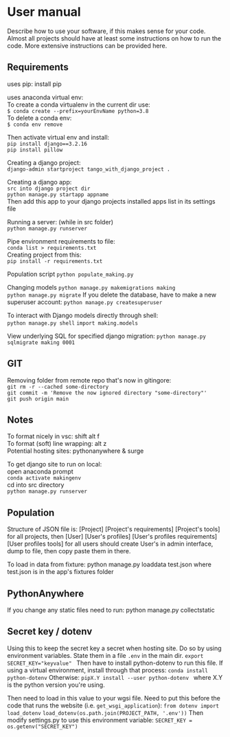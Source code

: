 # User manual 
Describe how to use your software, if this makes sense for your code. Almost all projects should have at least some instructions on how to run the code. More extensive instructions can be provided here.

## Requirements
uses pip: install pip 

uses anaconda virtual env: <br>
To create a conda virtualenv in the current dir use: <br>
`$ conda create --prefix=yourEnvName python=3.8` <br>
To delete a conda env: <br>
`$ conda env remove `

Then activate virtual env and install: <br>
`pip install django==3.2.16` <br>
`pip install pillow`

Creating a django project: <br>
`django-admin startproject tango_with_django_project . `

Creating a django app: <br>
` src into django project dir ` <br>
`python manage.py startapp appname ` <br>
Then add this app to your django projects installed apps list in its settings file <br>

Running a server: (while in src folder) <br>
`python manage.py runserver`

Pipe environment requirements to file: <br>
`conda list > requirements.txt` <br>
Creating project from this: <br>
`pip install -r requirements.txt` <br>

Population script 
` python populate_making.py ` 

Changing models 
` python manage.py makemigrations making ` <br>
` python manage.py migrate `
If you delete the database, have to make a new superuser account:
` python manage.py createsuperuser `

To interact with Django models directly through shell: <br>
`python manage.py shell`
`import making.models`

View underlying SQL for specified django migration:
`python manage.py sqlmigrate making 0001`

## GIT
Removing folder from remote repo that's now in gitingore: <br>
`git rm -r --cached some-directory` <br>
`git commit -m 'Remove the now ignored directory "some-directory"'`<br>
`git push origin main` <br>

## Notes
To format nicely in vsc: shift alt f <br>
To format (soft) line wrapping: alt z <br>
Potential hosting sites: pythonanywhere & surge <br>

To get django site to run on local: <br>
open anaconda prompt <br>
`conda activate makingenv` <br>
cd into src directory <br>
`python manage.py runserver`

## Population
Structure of JSON file is: [Project] [Project's requirements] [Project's tools] for all projects, then [User] [User's profiles] [User's profiles requirements] [User profiles tools] for all users should create User's in admin interface, dump to file, then copy paste them in there.

To load in data from fixture:
python manage.py loaddata test.json
where test.json is in the app's fixtures folder

## PythonAnywhere
If you change any static files need to run:
python manage.py collectstatic

## Secret key / dotenv
Using this to keep the secret key a secret when hosting site. 
Do so by using environment variables. 
State them in a file `.env` in the main dir. 
`export SECRET_KEY="keyvalue" `
Then have to install python-dotenv to run this file. If using a virtual environment, install through that process:
`conda install python-dotenv` 
Otherwise:
`pipX.Y install --user python-dotenv `
where X.Y is the python version you're using. 

Then need to load in this value to your wgsi file. Need to put this before the code that runs the website (i.e. `get_wsgi_application`):
`from dotenv import load_dotenv` 
`load_dotenv(os.path.join(PROJECT_PATH, '.env'))` 
Then modify settings.py to use this environment variable:
`SECRET_KEY = os.getenv("SECRET_KEY")`